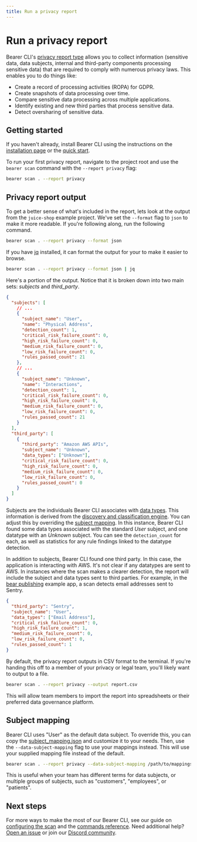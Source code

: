 ```yaml
---
title: Run a privacy report
---
```


# Run a privacy report

Bearer CLI's [privacy report type](/explanations/reports/#privacy-report) allows you to collect information (sensitive data, data subjects, internal and third-party components processing sensitive data) that are required to comply with numerous privacy laws. This enables you to do things like:

- Create a record of processing activities (ROPA) for GDPR.
- Create snapshots of data processing over time.
- Compare sensitive data processing across multiple applications.
- Identify existing and new third parties that process sensitive data.
- Detect oversharing of sensitive data.

## Getting started

If you haven't already, install Bearer CLI using the instructions on the [installation page](/reference/installation/) or the [quick start](/quickstart/).

To run your first privacy report, navigate to the project root and use the `bearer scan` command with the `--report privacy` flag:

```bash
bearer scan . --report privacy
```

## Privacy report output

To get a better sense of what's included in the report, lets look at the output from the `juice-shop` example project. We've set the `--format` flag to `json` to make it more readable. If you're following along, run the following command.

```bash
bearer scan . --report privacy --format json
```

If you have [jq](https://stedolan.github.io/jq/) installed, it can format the output for your to make it easier to browse.

```bash
bearer scan . --report privacy --format json | jq
```

Here's a portion of the output. Notice that it is broken down into two main sets: _subjects_ and _third_party_.

```json
{
  "subjects": [
    // ...
    {
      "subject_name": "User",
      "name": "Physical Address",
      "detection_count": 1,
      "critical_risk_failure_count": 0,
      "high_risk_failure_count": 0,
      "medium_risk_failure_count": 0,
      "low_risk_failure_count": 0,
      "rules_passed_count": 21
    },
    // ...
    {
      "subject_name": "Unknown",
      "name": "Interactions",
      "detection_count": 1,
      "critical_risk_failure_count": 0,
      "high_risk_failure_count": 0,
      "medium_risk_failure_count": 0,
      "low_risk_failure_count": 0,
      "rules_passed_count": 21
    }
  ],
  "third_party": [
    {
      "third_party": "Amazon AWS APIs",
      "subject_name": "Unknown",
      "data_types": ["Unknown"],
      "critical_risk_failure_count": 0,
      "high_risk_failure_count": 0,
      "medium_risk_failure_count": 0,
      "low_risk_failure_count": 0,
      "rules_passed_count": 0
    }
  ]
}
```

Subjects are the individuals Bearer CLI associates with [data types](/reference/datatypes/). This information is derived from the [discovery and classification engine](/explanations/discovery-and-classification/). You can adjust this by overriding the [subject mapping](#subject-mapping). In this instance, Bearer CLI found some data types associated with the standard _User_ subject, and one datatype with an _Unknown_ subject. You can see the `detection_count` for each, as well as statistics for any rule findings linked to the datatype detection.

In addition to subjects, Bearer CLI found one third party. In this case, the application is interacting with AWS. It's not clear if any datatypes are sent to AWS. In instances where the scan makes a clearer detection, the report will include the subject and data types sent to third parties. For example, in the [bear publishing](https://github.com/Bearer/bear-publishing) example app, a scan detects email addresses sent to Sentry.

```json
{
  "third_party": "Sentry",
  "subject_name": "User",
  "data_types": ["Email Address"],
  "critical_risk_failure_count": 0,
  "high_risk_failure_count": 1,
  "medium_risk_failure_count": 0,
  "low_risk_failure_count": 0,
  "rules_passed_count": 1
}
```

By default, the privacy report outputs in CSV format to the terminal. If you're handing this off to a member of your privacy or legal team, you'll likely want to output to a file.

```bash
bearer scan . --report privacy --output report.csv
```

This will allow team members to import the report into spreadsheets or their preferred data governance platform.

## Subject mapping

Bearer CLI uses "User" as the default data subject. To override this, you can copy the [subject_mapping.json](https://github.com/bearer/bearer/blob/main/pkg/classification/db/subject_mapping.json) and customize it to your needs. Then, use the `--data-subject-mapping` flag to use your mappings instead. This will use your supplied mapping file instead of the default.

```bash
bearer scan . --report privacy --data-subject-mapping /path/to/mappings.json
```

This is useful when your team has different terms for data subjects, or multiple groups of subjects, such as "customers", "employees", or "patients".

## Next steps

For more ways to make the most of our Bearer CLI, see our guide on [configuring the scan](/guides/configure-scan/) and the [commands reference](/reference/commands/). Need additional help? [Open an issue]({{meta.links.issues}}) or join our [Discord community]({{meta.links.discord}}).
